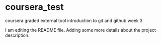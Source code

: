 # coursera_test
coursera graded external tool introduction to git and github week 3

I am editing the README file. Adding some more details about the project description.
